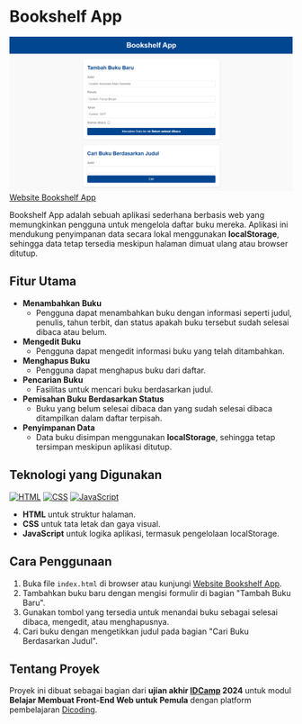 # Bookshelf App

[![Preview](/img/preview.png)](https://atadewa.github.io/bookshelf-app/)
[Website Bookshelf App](https://atadewa.github.io/bookshelf-app/)

Bookshelf App adalah sebuah aplikasi sederhana berbasis web yang memungkinkan pengguna untuk mengelola daftar buku mereka. Aplikasi ini mendukung penyimpanan data secara lokal menggunakan **localStorage**, sehingga data tetap tersedia meskipun halaman dimuat ulang atau browser ditutup.

## Fitur Utama

- **Menambahkan Buku**
  - Pengguna dapat menambahkan buku dengan informasi seperti judul, penulis, tahun terbit, dan status apakah buku tersebut sudah selesai dibaca atau belum.
- **Mengedit Buku**
  - Pengguna dapat mengedit informasi buku yang telah ditambahkan.
- **Menghapus Buku**
  - Pengguna dapat menghapus buku dari daftar.
- **Pencarian Buku**
  - Fasilitas untuk mencari buku berdasarkan judul.
- **Pemisahan Buku Berdasarkan Status**
  - Buku yang belum selesai dibaca dan yang sudah selesai dibaca ditampilkan dalam daftar terpisah.
- **Penyimpanan Data**
  - Data buku disimpan menggunakan **localStorage**, sehingga tetap tersimpan meskipun aplikasi ditutup.

## Teknologi yang Digunakan

[![HTML](https://skillicons.dev/icons?i=html)](https://developer.mozilla.org/en-US/docs/Web/HTML)
[![CSS](https://skillicons.dev/icons?i=css)](https://developer.mozilla.org/en-US/docs/Web/CSS)
[![JavaScript](https://skillicons.dev/icons?i=javascript)](https://developer.mozilla.org/en-US/docs/Web/JavaScript)

- **HTML** untuk struktur halaman.
- **CSS** untuk tata letak dan gaya visual.
- **JavaScript** untuk logika aplikasi, termasuk pengelolaan localStorage.

## Cara Penggunaan

1. Buka file `index.html` di browser atau kunjungi [Website Bookshelf App](https://atadewa.github.io/bookshelf-app/).
2. Tambahkan buku baru dengan mengisi formulir di bagian "Tambah Buku Baru".
3. Gunakan tombol yang tersedia untuk menandai buku sebagai selesai dibaca, mengedit, atau menghapusnya.
4. Cari buku dengan mengetikkan judul pada bagian "Cari Buku Berdasarkan Judul".

## Tentang Proyek

Proyek ini dibuat sebagai bagian dari **ujian akhir [IDCamp](https://idcamp.ioh.co.id/) 2024** untuk modul **Belajar Membuat Front-End Web untuk Pemula** dengan platform pembelajaran [Dicoding](https://www.dicoding.com/).

